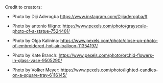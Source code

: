 Credit to creators:

- Photo by Diji Aderogba https://www.instagram.com/Dijiaderogba/#

- Photo by antonio filigno: https://www.pexels.com/photo/grayscale-photo-of-a-statue-7524401/

- Photo by Olga Kalinina: https://www.pexels.com/photo/close-up-photo-of-embroidered-hot-air-balloon-11354197/

- Photo by Kate Branch: https://www.pexels.com/photo/orchid-flowers-in-glass-vase-9505290/

- Photo by Volker Meyer: https://www.pexels.com/photo/lighted-candles-on-a-square-tray-6116145/
